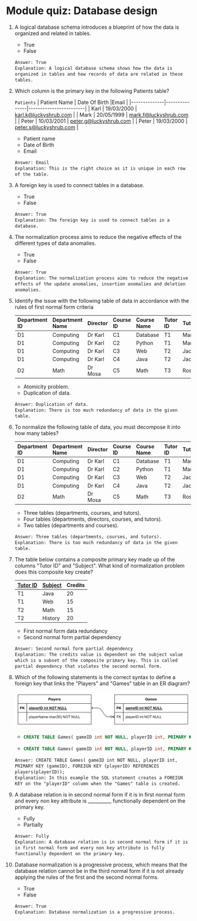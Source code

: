 # Module quiz: Database design

1. A logical database schema introduces a blueprint of how the data is organized and related in tables.
    - True
    - False
    ```
    Answer: True
    Explanation: A logical database schema shows how the data is organized in tables and how records of data are related in these tables.
    ```

2. Which column is the primary key in the following Patients table?

     `Patients`
    | Patient Name | Date Of Birth |Email                   |
    |--------------|---------------|------------------------|
    | Karl         | 19/03/2000    | karl.k@luckyshrub.com  |
    | Mark         | 20/05/1999    | mark.f@luckyshrub.com  |
    | Peter        | 10/03/2001    | peter.g@luckyshrub.com |
    | Peter        | 19/03/2000    | peter.s@luckyshrub.com |
    
    - Patient name
    - Date of Birth
    - Email
    ```
    Answer: Email
    Explanation: This is the right choice as it is unique in each row of the table.
    ```

3. A foreign key is used to connect tables in a database.
    - True
    - False
    ```
    Answer: True
    Explanation: The foreign key is used to connect tables in a database.
    ```

4. The normalization process aims to reduce the negative effects of the different types of data anomalies.
    - True
    - False
    ```
    Answer: True
    Explanation: The normalization process aims to reduce the negative effects of the update anomalies, insertion anomalies and deletion anomalies.
    ```

5. Identify the issue with the following table of data in accordance with the rules of first normal form criteria
    
    | Department ID | Department Name | Director | Course ID | Course Name | Tutor ID | Tutor |
    |---------------|-----------------|----------|-----------|-------------|----------|-------|
    | D1            | Computing       | Dr Karl  | C1        | Database    | T1       | Mark  |
    | D1            | Computing       | Dr Karl  | C2        | Python      | T1       | Mark  |
    | D1            | Computing       | Dr Karl  | C3        | Web         | T2       | Jack  |
    | D1            | Computing       | Dr Karl  | C4        | Java        | T2       | Jack  |
    | D2            | Math            | Dr Mosa  | C5        | Math        | T3       | Rose  |

    - Atomicity problem.
    - Duplication of data.
    ```
    Answer: Duplication of data.
    Explanation: There is too much redundancy of data in the given table.
    ```

6. To normalize the following table of data, you must decompose it into how many tables?

    | Department ID | Department Name | Director | Course ID | Course Name | Tutor ID | Tutor |
    |---------------|-----------------|----------|-----------|-------------|----------|-------|
    | D1            | Computing       | Dr Karl  | C1        | Database    | T1       | Mark  |
    | D1            | Computing       | Dr Karl  | C2        | Python      | T1       | Mark  |
    | D1            | Computing       | Dr Karl  | C3        | Web         | T2       | Jack  |
    | D1            | Computing       | Dr Karl  | C4        | Java        | T2       | Jack  |
    | D2            | Math            | Dr Mosa  | C5        | Math        | T3       | Rose  |

    - Three tables (departments, courses, and tutors). 
    - Four tables (departments, directors, courses, and tutors).
    - Two tables (departments and courses).
    ```
    Answer: Three tables (departments, courses, and tutors).
    Explanation: There is too much redundancy of data in the given table.
    ```

7. The table below contains a composite primary key made up of the columns "Tutor ID" and "Subject". What kind of normalization problem does this composite key create?
    
    | <ins>Tutor ID</ins> | <ins>Subject</ins> | Credits |
    |---------------------|--------------------|---------|
    | T1                  | Java               | 20      |
    | T1                  | Web                | 15      |
    | T2                  | Math               | 15      |
    | T2                  | History            | 20      |

    - First normal form data redundancy
    - Second normal form partial dependency
    ```
    Answer: Second normal form partial dependency
    Explanation: The credits value is dependent on the subject value which is a subset of the composite primary key. This is called partial dependency that violates the second normal form.
    ```

8. Which of the following statements is the correct syntax to define a foreign key that links the "Players" and "Games" table in an ER diagram?

    <img src="./images/img8.png" width=500>

    -   ```sql
        CREATE TABLE Games( gameID int NOT NULL, playerID int, PRIMARY KEY (gameID), FOREIGN KEY (playerID) REFERENCES players(playerID));
        ```
    -   ```sql
        CREATE TABLE Games( gameID int NOT NULL, playerID int, PRIMARY KEY (gameID), FOREIGN KEY (gameID) REFERENCES players(gameID));
        ```
    ```
    Answer: CREATE TABLE Games( gameID int NOT NULL, playerID int, PRIMARY KEY (gameID), FOREIGN KEY (playerID) REFERENCES players(playerID));
    Explanation: In this example the SQL statement creates a FOREIGN KEY on the "playerID" column when the "Games" table is created.
    ```

9. A database relation is in second normal form if it is in first normal form and every non key attribute is __________ functionally dependent on the primary key.
    - Fully
    - Partially
    ```
    Answer: Fully
    Explanation: A database relation is in second normal form if it is in first normal form and every non key attribute is fully functionally dependent on the primary key.
    ```

10. Database normalization is a progressive process, which means that the database relation cannot be in the third normal form if it is not already applying the rules of the first and the second normal forms.
    - True
    - False
    ```
    Answer: True
    Explanation: Database normalization is a progressive process.
    ```